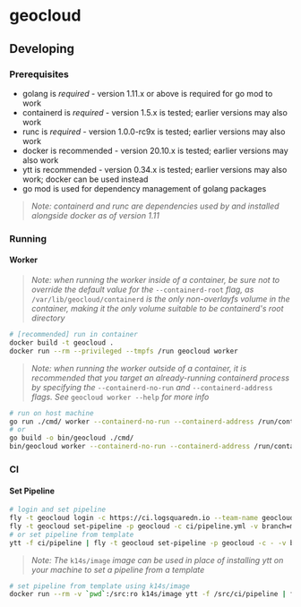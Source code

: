 # geocloud

## Developing

### Prerequisites

* golang is *required* - version 1.11.x or above is required for go mod to work
* containerd is *required* - version 1.5.x is tested; earlier versions may also work
* runc is *required* - version 1.0.0-rc9x is tested; earlier versions may also work
* docker is recommended - version 20.10.x is tested; earlier versions may also work
* ytt is recommended - version 0.34.x is tested; earlier versions may also work; docker can be used instead
* go mod is used for dependency management of golang packages

> _Note: containerd and runc are dependencies used by and installed alongside docker as of version 1.11_

### Running

#### Worker

> _Note: when running the worker inside of a container, be sure not to override the default value for the_ `--containerd-root` _flag, as_ `/var/lib/geocloud/containerd` _is the only non-overlayfs volume in the container, making it the only volume suitable to be containerd's root directory_

```sh
# [recommended] run in container 
docker build -t geocloud .
docker run --rm --privileged --tmpfs /run geocloud worker
```

> _Note: when running the worker outside of a container, it is recommended that you target an already-running containerd process by specifying the_ `--containerd-no-run` _and_ `--containerd-address` _flags. See_ `geocloud worker --help` _for more info_

```sh
# run on host machine
go run ./cmd/ worker --containerd-no-run --containerd-address /run/containerd/containerd.sock
# or
go build -o bin/geocloud ./cmd/
bin/geocloud worker --containerd-no-run --containerd-address /run/containerd/containerd.sock
```

### CI

#### Set Pipeline

```sh
# login and set pipeline
fly -t geocloud login -c https://ci.logsquaredn.io --team-name geocloud
fly -t geocloud set-pipeline -p geocloud -c ci/pipeline.yml -v branch=my-branch
# or set pipeline from template
ytt -f ci/pipeline | fly -t geocloud set-pipeline -p geocloud -c - -v branch=my-branch
```

> _Note: The_ `k14s/image` _image can be used in place of installing ytt on your machine to set a pipeline from a template_

```sh
# set pipeline from template using k14s/image
docker run --rm -v `pwd`:/src:ro k14s/image ytt -f /src/ci/pipeline | fly -t geocloud set-pipeline -p geocloud -c - -v branch=my-branch
```
